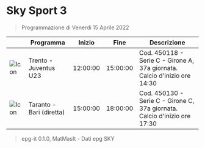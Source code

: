 # Sky Sport 3
> Programmazione di Venerdì 15 Aprile 2022

||Programma|Inizio|Fine|Descrizione|
|---|---|---|---|---|
|![Icon](https://guidatv.sky.it/uuid/543eec01-0745-4b9b-bc4c-ae43ea505610/cover?md5ChecksumParam=dc2420e6764dcc9bb4183ced612765d7)|Trento - Juventus U23|12:00:00|15:00:00|Cod. 450118 - Serie C - Girone A, 37a giornata. Calcio d&#039;inizio ore 14:30
|![Icon](https://guidatv.sky.it/uuid/d8958a5b-57f6-47e8-abf8-2403a59e26d9/cover?md5ChecksumParam=4d9f61f69a76e43805c2664f82bb2531)|Taranto - Bari (diretta)|15:00:00|18:00:00|Cod. 450130 - Serie C - Girone C, 37a giornata. Calcio d&#039;inizio ore 17:30



 > epg-it 0.1.0, MatMasIt - Dati epg SKY